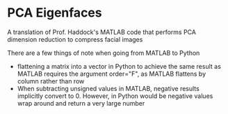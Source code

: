 # PCA Eigenfaces
A translation of Prof. Haddock's MATLAB code that performs PCA dimension reduction to compress facial images

There are a few things of note when going from MATLAB to Python 
- flattening a matrix into a vector in Python to achieve the same result as MATLAB requires the argument order="F", as MATLAB flattens by column rather than row
- When subtracting unsigned values in MATLAB, negative results implicitly convert to 0. However, in Python would be negative values wrap around and return a very large number
